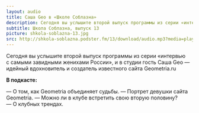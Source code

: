 ```yaml
---
layout: audio
title: Саша Geo в «Школе Соблазна»
description: Сегодня вы услышите второй выпуск программы из серии «интервью с самыми завидными женихами России».
subtitle: Школа Соблазна, выпуск 13
picture: shkola-soblazna-13.jpg
src: http://shkola-soblazna.podster.fm/13/download/audio.mp3?media=player
---
```


Сегодня вы услышите второй выпуск программы из серии «интервью с самыми завидными женихами России», и в студии гость Саша Geo — идейный вдохновитель и создатель известного сайта Geometria.ru 

**В подкасте:**

— О том, как Geometria объединяет судьбы.
— Портрет девушки сайта Geometria.
— Можно ли в клубе встретить свою вторую половину?
— О клубных трендах.
